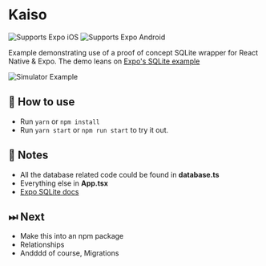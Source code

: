 # Kaiso

<p>
  <!-- iOS -->
  <img alt="Supports Expo iOS" longdesc="Supports Expo iOS" src="https://img.shields.io/badge/iOS-4630EB.svg?style=flat-square&logo=APPLE&labelColor=999999&logoColor=fff" />
  <!-- Android -->
  <img alt="Supports Expo Android" longdesc="Supports Expo Android" src="https://img.shields.io/badge/Android-4630EB.svg?style=flat-square&logo=ANDROID&labelColor=A4C639&logoColor=fff" />
</p>

Example demonstrating use of a proof of concept SQLite wrapper for React Native & Expo. The demo leans on [Expo's SQLite example](https://github.com/expo/examples/tree/master/with-sqlite)


![Simulator Example](https://firebasestorage.googleapis.com/v0/b/bytheo-dev.appspot.com/o/kaiso-example.png?alt=media&token=bfb70cc6-cf55-4674-a44f-0816fb275b41)

## 🚀 How to use

- Run `yarn` or `npm install`
- Run `yarn start` or `npm run start` to try it out.

## 📝 Notes

- All the database related code could be found in __database.ts__  
- Everything else in __App.tsx__
- [Expo SQLite docs](https://docs.expo.dev/versions/latest/sdk/sqlite/)

## ⏭ Next
- Make this into an npm package
- Relationships
- Andddd of course, Migrations

